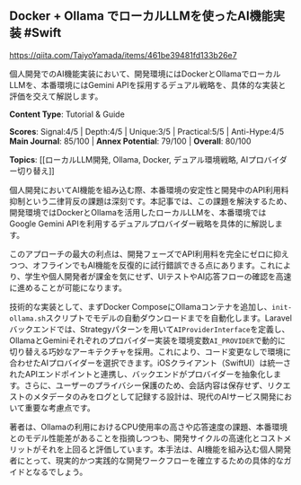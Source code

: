 ## Docker + Ollama でローカルLLMを使ったAI機能実装 #Swift

https://qiita.com/TaiyoYamada/items/461be39481fd133b26e7

個人開発でのAI機能実装において、開発環境にはDockerとOllamaでローカルLLMを、本番環境にはGemini APIを採用するデュアル戦略を、具体的な実装と評価を交えて解説します。

**Content Type**: Tutorial & Guide

**Scores**: Signal:4/5 | Depth:4/5 | Unique:3/5 | Practical:5/5 | Anti-Hype:4/5
**Main Journal**: 85/100 | **Annex Potential**: 79/100 | **Overall**: 80/100

**Topics**: [[ローカルLLM開発, Ollama, Docker, デュアル環境戦略, AIプロバイダー切り替え]]

個人開発においてAI機能を組み込む際、本番環境の安定性と開発中のAPI利用料抑制という二律背反の課題は深刻です。本記事では、この課題を解決するため、開発環境ではDockerとOllamaを活用したローカルLLMを、本番環境ではGoogle Gemini APIを利用するデュアルプロバイダー戦略を具体的に解説します。

このアプローチの最大の利点は、開発フェーズでAPI利用料を完全にゼロに抑えつつ、オフラインでもAI機能を反復的に試行錯誤できる点にあります。これにより、学生や個人開発者が課金を気にせず、UIテストやAI応答フローの確認を高速に進めることが可能になります。

技術的な実装として、まずDocker ComposeにOllamaコンテナを追加し、`init-ollama.sh`スクリプトでモデルの自動ダウンロードまでを自動化します。Laravelバックエンドでは、Strategyパターンを用いて`AIProviderInterface`を定義し、OllamaとGeminiそれぞれのプロバイダー実装を環境変数`AI_PROVIDER`で動的に切り替える巧妙なアーキテクチャを採用。これにより、コード変更なしで環境に合わせたAIプロバイダーを選択できます。iOSクライアント（SwiftUI）は統一されたAPIエンドポイントと連携し、バックエンドがプロバイダーを抽象化します。さらに、ユーザーのプライバシー保護のため、会話内容は保存せず、リクエストのメタデータのみをログとして記録する設計は、現代のAIサービス開発において重要な考慮点です。

著者は、Ollamaの利用におけるCPU使用率の高さや応答速度の課題、本番環境とのモデル性能差があることを指摘しつつも、開発サイクルの高速化とコストメリットがそれを上回ると評価しています。本手法は、AI機能を組み込む個人開発者にとって、現実的かつ実践的な開発ワークフローを確立するための具体的なガイドとなるでしょう。